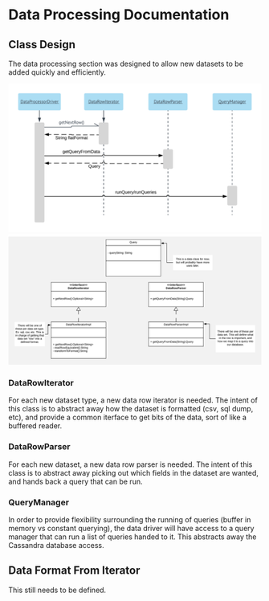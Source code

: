 # Data Processing Documentation

## Class Design

The data processing section was designed to allow new datasets to be added quickly and efficiently. 

![](./img/sequence-diagram.png)
![](./img/class-diagram.png)


### DataRowIterator
For each new dataset type, a new data row iterator is needed. The intent of this class is to abstract away how the dataset is formatted (csv, sql dump, etc), and provide a common iterface to get bits of the data, sort of like a buffered reader. 


### DataRowParser
For each new dataset, a new data row parser is needed. The intent of this class is to abstract away picking out which fields in the dataset are wanted, and hands back a query that can be run.

### QueryManager
In order to provide flexibility surrounding the running of queries (buffer in memory vs constant querying), the data driver will have access to a query manager that can run a list of queries handed to it. This abstracts away the Cassandra database access. 


## Data Format From Iterator
This still needs to be defined.